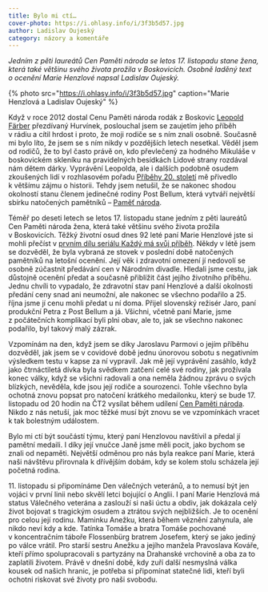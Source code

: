 ```yaml
---
title: Bylo mi ctí…
cover-photo: https://i.ohlasy.info/i/3f3b5d57.jpg
author: Ladislav Oujeský
category: názory a komentáře
---
```


*Jedním z pěti laureátů Cen Paměti národa se letos 17. listopadu stane žena, která také většinu svého života prožila v Boskovicích. Osobně laděný text o ocenění Marie Henzlové napsal Ladislav Oujeský.*

{% photo src="https://i.ohlasy.info/i/3f3b5d57.jpg" caption="Marie Henzlová a Ladislav Oujeský" %}

Když v roce 2012 dostal Cenu Paměti národa rodák z Boskovic [Leopold Färber](https://www.pametnaroda.cz/cs/farber-leopold-1928) přezdívaný Hurvínek, poslouchal jsem se zaujetím jeho příběh v rádiu a cítil hrdost i proto, že moji rodiče se s ním znali osobně. Současně mi bylo líto, že jsem se s ním nikdy v pozdějších letech nesetkal. Věděl jsem od rodičů, že to byl často právě on, kdo převlečený za hodného Mikuláše v boskovickém skleníku na pravidelných besídkách Lidové strany rozdával nám dětem dárky. Vyprávění Leopolda, ale i dalších podobně osudem zkoušených lidí v rozhlasovém pořadu [Příběhy 20. století](https://plus.rozhlas.cz/pribehy-20-stoleti-6504756) mě přivedlo k většímu zájmu o historii. Tehdy jsem netušil, že se nakonec shodou okolností stanu členem jedinečné rodiny Post Bellum, která vytváří největší sbírku natočených pamětníků – [Paměť národa](https://www.pametnaroda.cz/cs). 

Téměř po deseti letech se letos 17. listopadu stane jedním z pěti laureátů Cen Paměti národa žena, která také většinu svého života prožila v Boskovicích. Těžký životní osud dnes 92 leté paní Marie Henzlové jste si mohli přečíst v [prvním dílu seriálu Každý má svůj příběh](https://ohlasy.info/clanky/2021/09/pribeh-marie-henzlove.html). Někdy v létě jsem se dozvěděl, že byla vybraná ze stovek v poslední době natočených pamětníků na letošní ocenění. Její věk i zdravotní omezení jí nedovolí se osobně zúčastnit předávání cen v Národním divadle. Hledali jsme cestu, jak důstojně ocenění předat a současně přiblížit část jejího životního příběhu. Jednu chvíli to vypadalo, že zdravotní stav paní Henzlové a další okolnosti předání ceny snad ani neumožní, ale nakonec se všechno podařilo a 25. října jsme jí cenu mohli předat u ní doma. Přijel slovenský režisér Jaro, paní produkční Petra z Post Bellum a já. Všichni, včetně paní Marie, jsme z počátečních komplikací byli plni obav, ale to, jak se všechno nakonec podařilo, byl takový malý zázrak.

Vzpomínám na den, když jsem se díky Jaroslavu Parmovi o jejím příběhu dozvěděl, jak jsem se v covidové době jednu únorovou sobotu s negativním výsledkem testu v kapse za ní vypravil. Jak mě její vyprávění zasáhlo, když jako čtrnáctiletá dívka byla svědkem zatčení celé své rodiny, jak prožívala konec války, když se všichni radovali a ona neměla žádnou zprávu o svých blízkých, nevěděla, kde jsou její rodiče a sourozenci. Tohle všechno byla ochotná znovu popsat pro natočení krátkého medailonku, který se bude 17. listopadu od 20 hodin na ČT2 vysílat během udílení [Cen Paměti národa](https://www.cenypametinaroda.cz/). Nikdo z nás netuší, jak moc těžké musí být znovu se ve vzpomínkách vracet k tak bolestným událostem.

Bylo mi ctí být součástí týmu, který paní Henzlovou navštívil a předal jí pamětní medaili. I díky její vnučce Janě jsme měli pocit, jako bychom se znali od nepaměti. Největší odměnou pro nás byla reakce paní Marie, která naši návštěvu přirovnala k dřívějším dobám, kdy se kolem stolu scházela její početná rodina.

11\. listopadu si připomínáme Den válečných veteránů, a to nemusí být jen vojáci v první linii nebo skvělí letci bojující o Anglii. I paní Marie Henzlová má status Válečného veterána a zaslouží si naši úctu a obdiv, jak dokázala celý život bojovat s tragickým osudem a ztrátou svých nejbližších. Je to ocenění pro celou její rodinu. Maminku Anežku, která během věznění zahynula, ale nikdo neví kdy a kde. Tatínka Tomáše a bratra Tomáše pochované v koncentračním táboře Flossenbürg bratrem Josefem, který se jako jediný po válce vrátil. Pro starší sestru Anežku a jejího manžela Pravoslava Kováře, kteří přímo spolupracovali s partyzány na Drahanské vrchovině a oba za to zaplatili životem. Právě v dnešní době, kdy zuří další nesmyslná válka kousek od našich hranic, je potřeba si připomínat statečné lidi, kteří byli ochotni riskovat své životy pro naši svobodu.